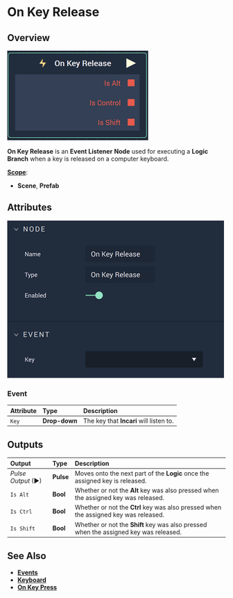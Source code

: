 # On Key Release

## Overview

![The On Key Release Node.](../../../.gitbook/assets/onkeyreleasenode.png)

**On Key Release** is an **Event Listener** **Node** used for executing a **Logic Branch** when a key is released on a computer keyboard.

[**Scope**](../overview.md#scopes):
*  **Scene**, **Prefab**

## Attributes

![The On Key Release Node Attributes.](../../../.gitbook/assets/onkeyreleaseattributes.png)

### Event

| Attribute | Type | Description |
| :--- | :--- | :--- |
| `Key` | **Drop-down** | The key that **Incari** will listen to. |

## Outputs

| Output | Type | Description |
| :--- | :--- | :--- |
| _Pulse Output_ \(►\) | **Pulse** | Moves onto the next part of the **Logic** once the assigned key is released. |
| `Is Alt` | **Bool** | Whether or not the **Alt** key was also pressed when the assigned key was released. |
| `Is Ctrl` | **Bool** | Whether or not the **Ctrl** key was also pressed when the assigned key was released. |
| `Is Shift` | **Bool** | Whether or not the **Shift** key was also pressed when the assigned key was released. |

## See Also

* [**Events**](../)
* [**Keyboard**](./)
* [**On Key Press**](on-key-press.md)

